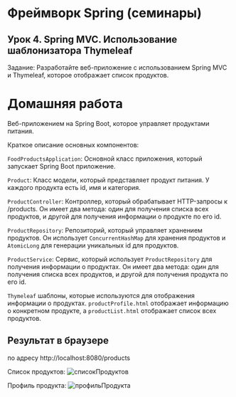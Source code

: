 # Фреймворк Spring (семинары)
## Урок 4. Spring MVC. Использование шаблонизатора Thymeleaf

Задание: Разработайте веб-приложение с использованием Spring MVC и Thymeleaf, которое отображает список продуктов.

# Домашняя работа
Веб-приложением на Spring Boot, которое управляет продуктами питания. 

Краткое описание основных компонентов:

`FoodProductsApplication`: Основной класс приложения, который запускает Spring Boot приложение.

`Product`: Класс модели, который представляет продукт питания. У каждого продукта есть id, имя и категория.

`ProductController`: Контроллер, который обрабатывает HTTP-запросы к /products. Он имеет два метода: один для получения списка всех продуктов, и другой для получения информации о продукте по его id.

`ProductRepository`: Репозиторий, который управляет хранением продуктов. Он использует `ConcurrentHashMap` для хранения продуктов и `AtomicLong` для генерации уникальных id для продуктов.

`ProductService`: Сервис, который использует `ProductRepository` для получения информации о продуктах. Он имеет два метода: один для получения списка всех продуктов, и другой для получения продукта по его id.

`Thymeleaf` шаблоны, которые используются для отображения информации о продуктах. `productProfile.html` отображает информацию о конкретном продукте, а `productList.html` отображает список всех продуктов.

## Результат в браузере 

по адресу http://localhost:8080/products

Список продуктов:
![списокПродуктов](https://github.com/ShumAhd/Spring-framework-4/blob/main/img/2024-01-25_213251.jpg)

Профиль продукта:
![профильПродукта](https://github.com/ShumAhd/Spring-framework-4/blob/main/img/2024-01-25_213308.jpg)

